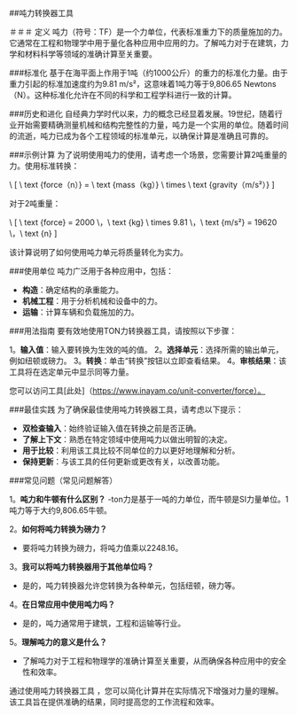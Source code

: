 ##吨力转换器工具

＃＃＃ 定义
吨力（符号：TF）是一个力单位，代表标准重力下的质量施加的力。它通常在工程和物理学中用于量化各种应用中应用的力。了解吨力对于在建筑，力学和材料科学等领域的准确计算至关重要。

###标准化
基于在海平面上作用于1吨（约1000公斤）的重力的标准化力量。由于重力引起的标准加速度约为9.81 m/s²，这意味着1吨力等于9,806.65 Newtons（N）。这种标准化允许在不同的科学和工程学科进行一致的计算。

###历史和进化
自经典力学时代以来，力的概念已经显着发展。19世纪，随着行业开始需要精确测量机械和结构完整性的力量，吨力是一个实用的单位。随着时间的流逝，吨力已成为各个工程领域的标准单元，以确保计算是准确且可靠的。

###示例计算
为了说明使用吨力的使用，请考虑一个场景，您需要计算2吨重量的力。使用标准转换：

\ [
\ text {force（n）} = \ text {mass（kg）} \ times \ text {gravity（m/s²）}
\]

对于2吨重量：

\ [
\ text {force} = 2000 \，\ text {kg} \ times 9.81 \，\ text {m/s²} = 19620 \，\ text {n}
\]

该计算说明了如何使用吨力单元将质量转化为实力。

###使用单位
吨力广泛用于各种应用中，包括：

-  **构造**：确定结构的承重能力。
-  **机械工程**：用于分析机械和设备中的力。
-  **运输**：计算车辆和负载施加的力。

###用法指南
要有效地使用TON力转换器工具，请按照以下步骤：

1。**输入值**：输入要转换为生效的吨的值。
2。**选择单元**：选择所需的输出单元，例如纽顿或磅力。
3。**转换**：单击“转换”按钮以立即查看结果。
4。**审核结果**：该工具将在选定单元中显示同等力量。

您可以访问工具[此处]（https://www.inayam.co/unit-converter/force）。

###最佳实践
为了确保最佳使用吨力转换器工具，请考虑以下提示：

-  **双检查输入**：始终验证输入值在转换之前是否正确。
-  **了解上下文**：熟悉在特定领域中使用吨力以做出明智的决定。
-  **用于比较**：利用该工具比较不同单位的力以更好地理解和分析。
-  **保持更新**：与该工具的任何更新或更改有关，以改善功能。

###常见问题（常见问题解答）

1。**吨力和牛顿有什么区别？**
-ton力是基于一吨的力单位，而牛顿是SI力量单位。1吨力等于大约9,806.65牛顿。

2。**如何将吨力转换为磅力？**
- 要将吨力转换为磅力，将吨力值乘以2248.16。

3。**我可以将吨力转换器用于其他单位吗？**
- 是的，吨力转换器允许您转换为各种单元，包括纽顿，磅力等。

4。**在日常应用中使用吨力吗？**
- 是的，吨力通常用于建筑，工程和运输等行业。

5。**理解吨力的意义是什么？**
- 了解吨力对于工程和物理学的准确计算至关重要，从而确保各种应用中的安全性和效率。

通过使用吨力转换器工具 ，您可以简化计算并在实际情况下增强对力量的理解。该工具旨在提供准确的结果，同时提高您的工作流程和效率。